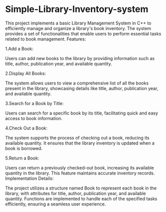 # Simple-Library-Inventory-system
This project implements a basic Library Management System in C++ to efficiently manage and organize a library's book inventory. The system provides a set of functionalities that enable users to perform essential tasks related to book management.
Features:

1.Add a Book:

Users can add new books to the library by providing information such as title, author, publication year, and available quantity.

2.Display All Books:

The system allows users to view a comprehensive list of all the books present in the library, showcasing details like title, author, publication year, and available quantity.

3.Search for a Book by Title:

Users can search for a specific book by its title, facilitating quick and easy access to book information.

4.Check Out a Book:

The system supports the process of checking out a book, reducing its available quantity. It ensures that the library inventory is updated when a book is borrowed.

5.Return a Book:

Users can return a previously checked-out book, increasing its available quantity in the library. This feature maintains accurate inventory records.
Implementation Details:

The project utilizes a structure named Book to represent each book in the library, with attributes for title, author, publication year, and available quantity.
Functions are implemented to handle each of the specified tasks efficiently, ensuring a seamless user experience.